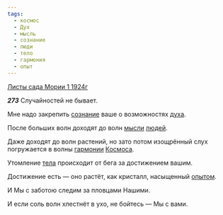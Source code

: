 ```yaml
---
tags:
  - космос
  - Дух
  - мысль
  - сознание
  - люди
  - тело
  - гармония
  - опыт
---
```


[Листы сада Мории 1 1924г](https://127.0.0.1:4002/agni/1924)

___273___
Случайностей не бывает.   

Мне надо закрепить [сознание](../../../tags/#сознание) ваше о возможностях [духа](../../../tags/#Дух).   

После больших волн доходят до волн [мысли](../../../tags/#мысль) [людей](../../../tags/#люди).   

Даже доходят до волн растений, но зато потом изощрённый слух погружается в волны [гармонии](../../../tags/#гармония) [Космоса](../../../tags/#космос).   

Утомление [тела](../../../tags/#тело) происходит от бега за достижением вашим.   

Достижение есть — оно растёт, как кристалл, насыщенный [опытом](../../../tags/#опыт).   

И Мы с заботою следим за пловцами Нашими.   

И если соль волн хлестнёт в ухо, не бойтесь — Мы с вами.   

